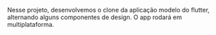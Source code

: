 Nesse projeto, desenvolvemos o clone da aplicação modelo do flutter, alternando alguns componentes de design. O app rodará em multiplataforma.